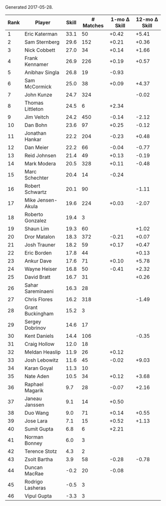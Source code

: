 Generated 2017-05-28.

| Rank | Player            | Skill | # Matches | 1-mo Δ Skill | 12-mo Δ Skill |
|------|-------------------|-------|-----------|--------------|---------------|
|    1 | Eric Katerman     |  33.1 |        50 |        +0.42 |         +5.41 |
|    2 | Sam Sternberg     |  29.6 |       152 |        +0.21 |         +0.36 |
|    3 | Nick Cobbett      |  27.0 |        34 |        +0.14 |         +1.66 |
|    4 | Frank Kennamer    |  26.9 |       226 |        +0.19 |         +0.57 |
|    5 | Anibhav Singla    |  26.8 |        19 |        -0.93 |               |
|    6 | Sam McCormick     |  25.0 |        38 |        +0.09 |         +4.37 |
|    7 | John Kunze        |  24.7 |       324 |              |         -0.02 |
|    8 | Thomas Littleton  |  24.5 |         6 |        +2.34 |               |
|    9 | Jim Veitch        |  24.2 |       450 |        -0.14 |         -2.12 |
|   10 | Dan Bohn          |  23.6 |        97 |        +0.25 |         -0.12 |
|   11 | Jonathan Hankar   |  22.2 |       204 |        -0.23 |         +0.48 |
|   12 | Dan Meier         |  22.2 |        66 |        -0.04 |         -0.77 |
|   13 | Reid Johnsen      |  21.4 |        49 |        +0.13 |         -0.19 |
|   14 | Mark Modera       |  20.5 |       328 |        +0.11 |         -0.48 |
|   15 | Marc Schechter    |  20.4 |        14 |        -0.24 |               |
|   16 | Robert Schwartz   |  20.1 |        90 |              |         -1.11 |
|   17 | Mike Jensen-Akula |  19.6 |       224 |        +0.03 |         -2.07 |
|   18 | Roberto Gonzalez  |  19.4 |         3 |              |               |
|   19 | Shaun Lim         |  19.3 |        60 |              |         +1.02 |
|   20 | Dror Matalon      |  18.3 |       372 |        -0.21 |         +0.07 |
|   21 | Josh Trauner      |  18.2 |        59 |        +0.17 |         +0.47 |
|   22 | Eric Borden       |  17.8 |        44 |              |         +0.13 |
|   23 | Ankur Dave        |  17.6 |        71 |        +0.10 |         +5.78 |
|   24 | Wayne Heiser      |  16.8 |        50 |        -0.41 |         +2.32 |
|   25 | David Bratt       |  16.7 |        31 |              |         +0.26 |
|   26 | Sahar Sareminaeni |  16.3 |        28 |              |               |
|   27 | Chris Flores      |  16.2 |       318 |              |         -1.49 |
|   28 | Grant Buckingham  |  15.2 |         3 |              |               |
|   29 | Sergey Dobrinov   |  14.6 |        17 |              |               |
|   30 | Kent Daniels      |  14.4 |       106 |              |         -0.35 |
|   31 | Craig Hollow      |  12.0 |        18 |              |               |
|   32 | Meldan Heaslip    |  11.9 |        26 |        +0.12 |               |
|   33 | Josh Lebowitz     |  11.6 |        45 |        -0.02 |         +9.03 |
|   34 | Karan Goyal       |  11.3 |        10 |              |               |
|   35 | Nate Aden         |  10.5 |        34 |        +0.12 |         +3.68 |
|   36 | Raphael Magarik   |   9.7 |        28 |        -0.07 |         +2.16 |
|   37 | Janeau Janssen    |   9.1 |        14 |        +0.50 |               |
|   38 | Duo Wang          |   9.0 |        71 |        +0.14 |         +0.55 |
|   39 | Jose Lara         |   7.1 |        15 |        +0.52 |         +1.13 |
|   40 | Sumit Gupta       |   6.8 |         6 |        +2.21 |               |
|   41 | Norman Bonney     |   6.0 |         3 |              |               |
|   42 | Terence Stotz     |   4.3 |         2 |              |               |
|   43 | Zsolt Bartha      |   3.9 |        58 |        -0.28 |         -0.78 |
|   44 | Duncan MacRae     |  -0.2 |        20 |        -0.08 |               |
|   45 | Rodrigo Lasheras  |  -0.5 |         3 |              |               |
|   46 | Vipul Gupta       |  -3.3 |         3 |              |               |